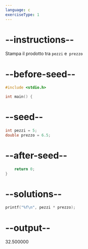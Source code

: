 ```yaml
---
language: c
exerciseType: 1
---
```


# --instructions--

Stampa il prodotto tra `pezzi` e` prezzo`

# --before-seed--

```c
#include <stdio.h>

int main() {
```

# --seed--

```c
int pezzi = 5;
double prezzo = 6.5;

```

# --after-seed--

```c
    return 0;
}
```

# --solutions--

```c
printf("%f\n", pezzi * prezzo);
```

# --output--

32.500000
